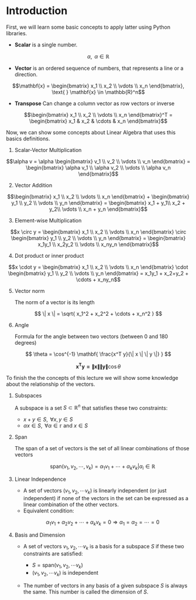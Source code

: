 # Introduction

First, we will learn some basic concepts to apply latter using Python libraries.

- **Scalar** is a single number.

$$\alpha, \text{ } \alpha \in \mathbb{R}$$

- **Vector** is an ordered sequence of numbers, that represents a line or a direction.

$$\mathbf{x} = \begin{bmatrix}
x_1 \\ 
x_2 \\ 
\vdots \\
x_n
\end{bmatrix},
\text{ } \mathbf{x} \in \mathbb{R}^n$$
    
- **Transpose** Can change a column vector as row vectors or inverse

$$\begin{bmatrix}
x_1 \\ 
x_2 \\ 
\vdots \\
x_n
\end{bmatrix}^T = \begin{bmatrix}
x_1 & x_2 & \cdots & x_n
\end{bmatrix}$$

Now, we can show some concepts about Linear Algebra that uses this basics definitions.

1. Scalar-Vector Multiplication

$$\alpha v = \alpha \begin{bmatrix}
v_1 \\ 
v_2 \\ 
\vdots \\
v_n
\end{bmatrix} = \begin{bmatrix}
\alpha v_1 \\ 
\alpha v_2 \\ 
\vdots \\
\alpha v_n
\end{bmatrix}$$

2. Vector Addition

$$\begin{bmatrix}
x_1 \\ 
x_2 \\ 
\vdots \\
x_n
\end{bmatrix} + \begin{bmatrix}
y_1 \\ 
y_2 \\ 
\vdots \\
y_n
\end{bmatrix} = \begin{bmatrix}
x_1 + y_1\\ 
x_2 + y_2\\ 
\vdots \\
x_n + y_n
\end{bmatrix}$$

3. Element-wise Multiplication

$$x \circ y = \begin{bmatrix}
x_1 \\ 
x_2 \\ 
\vdots \\
x_n
\end{bmatrix} \circ \begin{bmatrix}
y_1 \\ 
y_2 \\ 
\vdots \\
y_n
\end{bmatrix} = \begin{bmatrix}
x_1y_1 \\ 
x_2y_2 \\ 
\vdots \\
x_ny_n
\end{bmatrix}$$

4. Dot product or inner product

$$x \cdot y = \begin{bmatrix}
x_1 \\ 
x_2 \\ 
\vdots \\
x_n
\end{bmatrix} \cdot \begin{bmatrix}
y_1 \\ 
y_2 \\ 
\vdots \\
y_n
\end{bmatrix} = x_1y_1 + x_2+y_2 + \cdots + x_ny_n$$

5. Vector norm
    
    The norm of a vector is its length

$$
\| x \| = \sqrt{ x_1^2 + x_2^2 + \cdots + x_n^2 }
$$

6. Angle
    
    Formula for the angle between two vectors (between 0 and 180 degrees)

$$
\theta = \cos^{-1} \mathbf{ \frac{x^T y}{\| x \| \| y \|} }
$$

$$
\mathbf{ x^T y = \| x \| \| y \| } \cos{\theta}
$$

To finish the the concepts of this lecture we will show some knowledge about the relationship of the vectors.

1. Subspaces

    A subspace is a set $S \subset \mathbb{R}^n$ that satisfies these two constraints:
    - $x + y \in S, \text{ } \forall x, y \in S$
    - $\alpha x \in S,  \text{ } \forall \alpha \in \mathbb{r}$ and $x \in S$ 

2. Span

    The span of a set of vectors is the set of all linear combinations of those vectors

    $$ \text{span}(v_1, v_2, \cdots, v_k) = {\alpha_1 v_1 + \cdots + \alpha_k v_k | \alpha_i \in \mathbb{R}}$$

3. Linear Independence 

    - A set of vectors $(v_1, v_2, \cdots v_k)$ is linearly independent (or just independent) if none of the vectors in the set can be expressed as a linear combination of the other vectors. 
    - Equivalent condition:

    $$\alpha_1 v_1 + \alpha_2 v_2 + \cdots + \alpha_k v_k = 0 \Rightarrow \alpha_1 = \alpha_2 = \cdots = 0$$

4. Basis and Dimension

    - A set of vectors ${v_1, v_2, \cdots v_k}$ is a basis for a subspace $S$ if these two constraints are satisfied:
        - $S = \text{span} (v_1, v_2, \cdots v_k)$
        - $(v_1, v_2, \cdots v_k)$ is independent

    - The number of vectors in any basis of a given subspace $S$ is always the same. This number is called the dimension of $S$.
